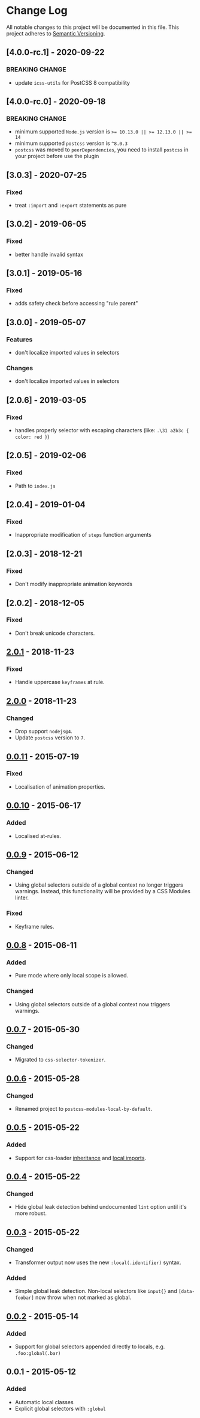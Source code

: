 # Change Log

All notable changes to this project will be documented in this file.
This project adheres to [Semantic Versioning](http://semver.org/).

## [4.0.0-rc.1] - 2020-09-22

### BREAKING CHANGE

- update `icss-utils` for PostCSS 8 compatibility

## [4.0.0-rc.0] - 2020-09-18

### BREAKING CHANGE

- minimum supported `Node.js` version is `>= 10.13.0 || >= 12.13.0 || >= 14`
- minimum supported `postcss` version is `^8.0.3`
- `postcss` was moved to `peerDependencies`, you need to install `postcss` in your project before use the plugin

## [3.0.3] - 2020-07-25

### Fixed

- treat `:import` and `:export` statements as pure

## [3.0.2] - 2019-06-05

### Fixed

- better handle invalid syntax

## [3.0.1] - 2019-05-16

### Fixed

- adds safety check before accessing "rule parent"

## [3.0.0] - 2019-05-07

### Features

- don't localize imported values in selectors

### Changes

- don't localize imported values in selectors

## [2.0.6] - 2019-03-05

### Fixed

- handles properly selector with escaping characters (like: `.\31 a2b3c { color: red }`)

## [2.0.5] - 2019-02-06

### Fixed

- Path to `index.js`

## [2.0.4] - 2019-01-04

### Fixed

- Inappropriate modification of `steps` function arguments

## [2.0.3] - 2018-12-21

### Fixed

- Don't modify inappropriate animation keywords

## [2.0.2] - 2018-12-05

### Fixed

- Don't break unicode characters.

## [2.0.1] - 2018-11-23

### Fixed

- Handle uppercase `keyframes` at rule.

## [2.0.0] - 2018-11-23

### Changed

- Drop support `nodejs@4`.
- Update `postcss` version to `7`.

## [0.0.11] - 2015-07-19

### Fixed

- Localisation of animation properties.

## [0.0.10] - 2015-06-17

### Added

- Localised at-rules.

## [0.0.9] - 2015-06-12

### Changed

- Using global selectors outside of a global context no longer triggers warnings. Instead, this functionality will be provided by a CSS Modules linter.

### Fixed

- Keyframe rules.

## [0.0.8] - 2015-06-11

### Added

- Pure mode where only local scope is allowed.

### Changed

- Using global selectors outside of a global context now triggers warnings.

## [0.0.7] - 2015-05-30

### Changed

- Migrated to `css-selector-tokenizer`.

## [0.0.6] - 2015-05-28

### Changed

- Renamed project to `postcss-modules-local-by-default`.

## [0.0.5] - 2015-05-22

### Added

- Support for css-loader [inheritance](https://github.com/webpack/css-loader#inheriting) and [local imports](https://github.com/webpack/css-loader#importing-local-class-names).

## [0.0.4] - 2015-05-22

### Changed

- Hide global leak detection behind undocumented `lint` option until it's more robust.

## [0.0.3] - 2015-05-22

### Changed

- Transformer output now uses the new `:local(.identifier)` syntax.

### Added

- Simple global leak detection. Non-local selectors like `input{}` and `[data-foobar]` now throw when not marked as global.

## [0.0.2] - 2015-05-14

### Added

- Support for global selectors appended directly to locals, e.g. `.foo:global(.bar)`

## 0.0.1 - 2015-05-12

### Added

- Automatic local classes
- Explicit global selectors with `:global`

[unreleased]: https://github.com/postcss-modules-local-by-default/compare/v0.0.10...HEAD
[0.0.2]: https://github.com/postcss-modules-local-by-default/compare/v0.0.1...v0.0.2
[0.0.3]: https://github.com/postcss-modules-local-by-default/compare/v0.0.2...v0.0.3
[0.0.4]: https://github.com/postcss-modules-local-by-default/compare/v0.0.3...v0.0.4
[0.0.5]: https://github.com/postcss-modules-local-by-default/compare/v0.0.4...v0.0.5
[0.0.6]: https://github.com/postcss-modules-local-by-default/compare/v0.0.5...v0.0.6
[0.0.7]: https://github.com/postcss-modules-local-by-default/compare/v0.0.6...v0.0.7
[0.0.8]: https://github.com/postcss-modules-local-by-default/compare/v0.0.7...v0.0.8
[0.0.9]: https://github.com/postcss-modules-local-by-default/compare/v0.0.8...v0.0.9
[0.0.10]: https://github.com/postcss-modules-local-by-default/compare/v0.0.9...v0.0.10
[0.0.11]: https://github.com/postcss-modules-local-by-default/compare/v0.0.10...v0.0.11
[2.0.0]: https://github.com/postcss-modules-local-by-default/compare/v1.3.1...v2.0.0
[2.0.1]: https://github.com/postcss-modules-local-by-default/compare/v2.0.0...v2.0.1

